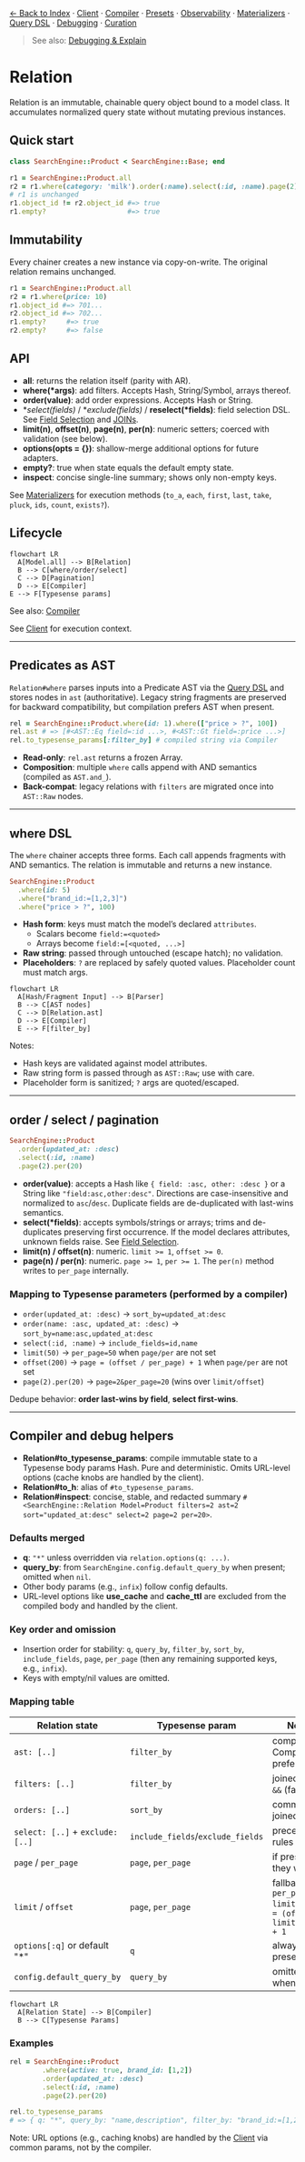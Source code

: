 [← Back to Index](./index.md) · [Client](./client.md) · [Compiler](./compiler.md) · [Presets](./presets.md) · [Observability](./observability.md) · [Materializers](./materializers.md) · [Query DSL](./query_dsl.md) · [Debugging](./debugging.md) · [Curation](./curation.md)

> See also: [Debugging & Explain](./debugging.md)

# Relation

Relation is an immutable, chainable query object bound to a model class. It accumulates normalized query state without mutating previous instances.

## Quick start

```ruby
class SearchEngine::Product < SearchEngine::Base; end

r1 = SearchEngine::Product.all
r2 = r1.where(category: 'milk').order(:name).select(:id, :name).page(2).per(10)
# r1 is unchanged
r1.object_id != r2.object_id #=> true
r1.empty?                    #=> true
```

## Immutability

Every chainer creates a new instance via copy-on-write. The original relation remains unchanged.

```ruby
r1 = SearchEngine::Product.all
r2 = r1.where(price: 10)
r1.object_id #=> 701...
r2.object_id #=> 702...
r1.empty?     #=> true
r2.empty?     #=> false
```

## API

- **all**: returns the relation itself (parity with AR).
- **where(*args)**: add filters. Accepts Hash, String/Symbol, arrays thereof.
- **order(value)**: add order expressions. Accepts Hash or String.
- **select(*fields)** / **exclude(*fields)** / **reselect(*fields)**: field selection DSL. See [Field Selection](./field_selection.md) and [JOINs](./joins.md#nested-field-selection-for-joined-collections).
- **limit(n)**, **offset(n)**, **page(n)**, **per(n)**: numeric setters; coerced with validation (see below).
- **options(opts = {})**: shallow-merge additional options for future adapters.
- **empty?**: true when state equals the default empty state.
- **inspect**: concise single-line summary; shows only non-empty keys.

See [Materializers](./materializers.md) for execution methods (`to_a`, `each`, `first`, `last`, `take`, `pluck`, `ids`, `count`, `exists?`).

## Lifecycle

```mermaid
flowchart LR
  A[Model.all] --> B[Relation]
  B --> C[where/order/select]
  C --> D[Pagination]
  D --> E[Compiler]
E --> F[Typesense params]
```

See also: [Compiler](./compiler.md)

See [Client](./client.md) for execution context.

---

## Predicates as AST

`Relation#where` parses inputs into a Predicate AST via the [Query DSL](./query_dsl.md) and stores nodes in `ast` (authoritative). Legacy string fragments are preserved for backward compatibility, but compilation prefers AST when present.

```ruby
rel = SearchEngine::Product.where(id: 1).where(["price > ?", 100])
rel.ast # => [#<AST::Eq field=:id ...>, #<AST::Gt field=:price ...>]
rel.to_typesense_params[:filter_by] # compiled string via Compiler
```

- **Read-only**: `rel.ast` returns a frozen Array.
- **Composition**: multiple `where` calls append with AND semantics (compiled as `AST.and_`).
- **Back-compat**: legacy relations with `filters` are migrated once into `AST::Raw` nodes.

---

## where DSL

The `where` chainer accepts three forms. Each call appends fragments with AND semantics. The relation is immutable and returns a new instance.

```ruby
SearchEngine::Product
  .where(id: 5)
  .where("brand_id:=[1,2,3]")
  .where("price > ?", 100)
```

- **Hash form**: keys must match the model’s declared `attributes`.
  - Scalars become `field:=<quoted>`
  - Arrays become `field:=[<quoted, ...>]`
- **Raw string**: passed through untouched (escape hatch); no validation.
- **Placeholders**: `?` are replaced by safely quoted values. Placeholder count must match args.

```mermaid
flowchart LR
  A[Hash/Fragment Input] --> B[Parser]
  B --> C[AST nodes]
  C --> D[Relation.ast]
  D --> E[Compiler]
  E --> F[filter_by]
```

Notes:
- Hash keys are validated against model attributes.
- Raw string form is passed through as `AST::Raw`; use with care.
- Placeholder form is sanitized; `?` args are quoted/escaped.

---

## order / select / pagination

```ruby
SearchEngine::Product
  .order(updated_at: :desc)
  .select(:id, :name)
  .page(2).per(20)
```

- **order(value)**: accepts a Hash like `{ field: :asc, other: :desc }` or a String like `"field:asc,other:desc"`. Directions are case-insensitive and normalized to `asc`/`desc`. Duplicate fields are de-duplicated with last-wins semantics.
- **select(*fields)**: accepts symbols/strings or arrays; trims and de-duplicates preserving first occurrence. If the model declares attributes, unknown fields raise. See [Field Selection](./field_selection.md).
- **limit(n) / offset(n)**: numeric. `limit >= 1`, `offset >= 0`.
- **page(n) / per(n)**: numeric. `page >= 1`, `per >= 1`. The `per(n)` method writes to `per_page` internally.

### Mapping to Typesense parameters (performed by a compiler)

- `order(updated_at: :desc)` → `sort_by=updated_at:desc`
- `order(name: :asc, updated_at: :desc)` → `sort_by=name:asc,updated_at:desc`
- `select(:id, :name)` → `include_fields=id,name`
- `limit(50)` → `per_page=50` when `page/per` are not set
- `offset(200)` → `page = (offset / per_page) + 1` when `page/per` are not set
- `page(2).per(20)` → `page=2&per_page=20` (wins over `limit/offset`)

Dedupe behavior: **order last-wins by field**, **select first-wins**.

---

## Compiler and debug helpers

- **Relation#to_typesense_params**: compile immutable state to a Typesense body params Hash. Pure and deterministic. Omits URL-level options (cache knobs are handled by the client).
- **Relation#to_h**: alias of `#to_typesense_params`.
- **Relation#inspect**: concise, stable, and redacted summary `#<SearchEngine::Relation Model=Product filters=2 ast=2 sort="updated_at:desc" select=2 page=2 per=20>`.

### Defaults merged

- **q**: `"*"` unless overridden via `relation.options(q: ...)`.
- **query_by**: from `SearchEngine.config.default_query_by` when present; omitted when `nil`.
- Other body params (e.g., `infix`) follow config defaults.
- URL-level options like **use_cache** and **cache_ttl** are excluded from the compiled body and handled by the client.

### Key order and omission

- Insertion order for stability: `q`, `query_by`, `filter_by`, `sort_by`, `include_fields`, `page`, `per_page` (then any remaining supported keys, e.g., `infix`).
- Keys with empty/nil values are omitted.

### Mapping table

| Relation state                  | Typesense param    | Notes |
| ---                             | ---                | ---   |
| `ast: [..]`                     | `filter_by`        | compiled via Compiler; preferred |
| `filters: [..]`                 | `filter_by`        | joined with ` && ` (fallback) |
| `orders: [..]`                  | `sort_by`          | comma-joined |
| `select: [..]` + `exclude: [..]`| `include_fields`/`exclude_fields` | precedence rules apply |
| `page` / `per_page`             | `page`, `per_page` | if present, they win |
| `limit` / `offset`              | `page`, `per_page` | fallback: `per_page = limit`; `page = (offset / limit).floor + 1` |
| `options[:q]` or default "*"    | `q`                | always present |
| `config.default_query_by`       | `query_by`         | omitted when nil |

```mermaid
flowchart LR
  A[Relation State] --> B[Compiler]
  B --> C[Typesense Params]
```

### Examples

```ruby
rel = SearchEngine::Product
        .where(active: true, brand_id: [1,2])
        .order(updated_at: :desc)
        .select(:id, :name)
        .page(2).per(20)

rel.to_typesense_params
# => { q: "*", query_by: "name,description", filter_by: "brand_id:=[1,2] && active:=true", sort_by: "updated_at:desc", include_fields: "id,name", page: 2, per_page: 20 }
```

Note: URL options (e.g., caching knobs) are handled by the [Client](./client.md) via common params, not by the compiler.
